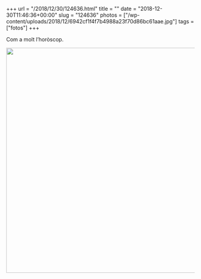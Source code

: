 +++
url = "/2018/12/30/124636.html"
title = ""
date = "2018-12-30T11:46:36+00:00"
slug = "124636"
photos = ["/wp-content/uploads/2018/12/6942cf1f4f7b4988a23f70d86bc61aae.jpg"]
tags = ["fotos"]
+++

Com a molt l’horòscop.

<img src="/wp-content/uploads/2018/12/6942cf1f4f7b4988a23f70d86bc61aae.jpg" width="600" height="600" alt="" />
